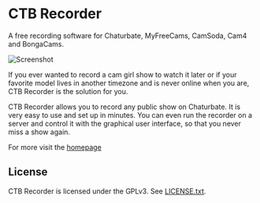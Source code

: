 # CTB Recorder

A free recording software for Chaturbate, MyFreeCams, CamSoda, Cam4 and BongaCams.

![Screenshot](https://raw.githubusercontent.com/0xboobface/ctbrec/master/docs/img/featured-s.jpg)

If you ever wanted to record a cam girl show to watch it later or if your favorite model lives in another timezone and is never online when you are, CTB Recorder is the solution for you.

CTB Recorder allows you to record any public show on Chaturbate. It is very easy to use and set up in minutes. You can even run the recorder on a server and control it with the graphical user interface, so that you never miss a show again.

For more visit the [homepage](https://0xboobface.github.io/ctbrec)

## License
CTB Recorder is licensed under the GPLv3. See [LICENSE.txt](https://raw.githubusercontent.com/0xboobface/ctbrec/master/LICENSE.txt).

